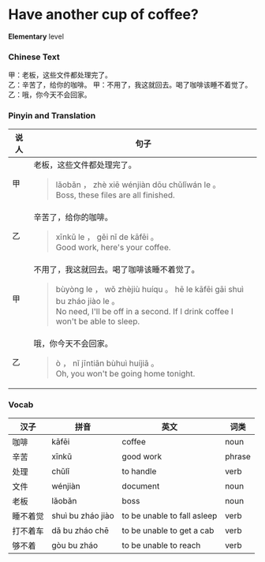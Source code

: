 # Have another cup of coffee?
**Elementary** level
### Chinese Text
甲：老板，这些文件都处理完了。<br />乙：辛苦了，给你的咖啡。
甲：不用了，我这就回去。喝了咖啡该睡不着觉了。
乙：哦，你今天不会回家。

### Pinyin and Translation
|说人|句子|
|----|----|
|甲|老板，这些文件都处理完了。<blockquote>lǎobǎn ， zhè xiē wénjiàn dōu chǔlǐwán le 。<br />Boss, these files are all finished.</blockquote>|
|乙|辛苦了，给你的咖啡。<blockquote>xīnkǔ le ， gěi nǐ de kāfēi 。<br />Good work, here's your coffee.</blockquote>|
|甲|不用了，我这就回去。喝了咖啡该睡不着觉了。<blockquote>bùyòng le ， wǒ zhèjiù huíqu 。 hē le kāfēi gāi shuì bu zháo jiào le 。<br />No need, I'll be off in a second. If I drink coffee I won't be able to sleep.</blockquote>|
|乙|哦，你今天不会回家。<blockquote>ò ， nǐ jīntiān bùhuì huíjiā 。<br />Oh, you won't be going home tonight.</blockquote>|
### Vocab
|汉子|拼音|英文|词类|
|----|----|----|----|
|咖啡|kāfēi|coffee|noun|
|辛苦|xīnkǔ|good work|phrase|
|处理|chǔlǐ|to handle|verb|
|文件|wénjiàn|document|noun|
|老板|lǎobǎn|boss|noun|
|睡不着觉|shuì bu zháo jiào|to be unable to fall asleep|verb|
|打不着车|dǎ bu zháo chē|to be unable to get a cab|verb|
|够不着|gòu bu zháo|to be unable to reach|verb|